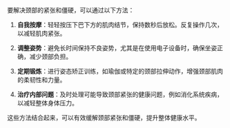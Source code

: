 要解决颈部的紧张和僵硬，可以通过以下方法：

1. **自我按摩**：轻轻按压下巴下方的肌肉结节，保持数秒后放松。反复操作几次，以减轻肌肉紧张。

2. **调整姿势**：避免长时间保持不良姿势，尤其是在使用电子设备时，确保坐姿正确，减少颈部负担。

3. **定期锻炼**：进行姿态矫正训练，如瑜伽或特定的颈部拉伸动作，增强颈部肌肉的柔韧性和力量。

4. **治疗内部问题**：及时处理可能导致颈部紧张的健康问题，例如消化系统疾病，以减轻整体身体压力。

这些方法结合起来，可以有效缓解颈部紧张和僵硬，提升整体健康水平。
